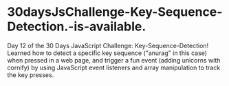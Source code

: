 # 30daysJsChallenge-Key-Sequence-Detection.-is-available.
Day 12 of the 30 Days JavaScript Challenge: Key-Sequence-Detection! Learned how to detect a specific key sequence ("anurag" in this case) when pressed in a web page, and trigger a fun event (adding unicorns with cornify) by using JavaScript event listeners and array manipulation to track the key presses.
